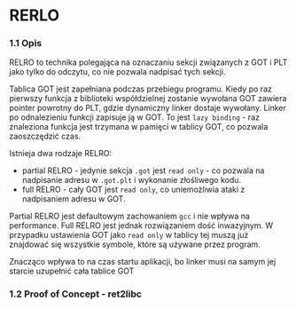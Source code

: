 # RERLO

### 1.1 Opis

RELRO to technika polegająca na oznaczaniu sekcji związanych z GOT i PLT jako tylko do odczytu, co nie pozwala nadpisać tych sekcji.

Tablica GOT jest zapełniana podczas przebiegu programu. Kiedy po raz pierwszy funkcja z biblioteki współdzielnej zostanie wywołana GOT zawiera pointer powrotny do PLT, gdzie dynamiczny linker dostaje wywołany. Linker po odnalezieniu funkcji zapisuje ją w GOT. To jest `lazy binding` - raz znaleziona funkcja jest trzymana w pamięci w tablicy GOT, co pozwala zaoszczędzić czas.

Istnieja dwa rodzaje RELRO:
* partial RELRO - jedynie sekcja `.got` jest `read only` - co pozwala na nadpisanie adresu w `.got.plt` i wykonanie złośliwego kodu.
* full RELRO - cały GOT jest `read only`, co uniemożliwia ataki z nadpisaniem adresu w GOT.

Partial RELRO jest defaultowym zachowaniem `gcc` i nie wpływa na performance. Full RELRO jest jednak rozwiązaniem dość inwazyjnym. W przypadku ustawienia GOT jako `read only` w tablicy tej muszą już znajdować się wszystkie symbole, które są używane przez program. 

Znacząco wpływa to na czas startu aplikacji, bo linker musi na samym jej starcie uzupełnić cała tablice GOT

### 1.2 Proof of Concept - ret2libc